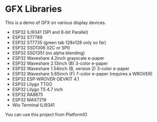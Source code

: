 # GFX Libraries

This is a demo of GFX on various display devices.

- ESP32 ILI9341 (SPI and 8-bit Parallel)
- ESP32 ST7789
- ESP32 ST7735 (green tab 128x128 only so far)
- ESP32 SSD1306 (I2C or SPI)
- ESP32 SSD1351 (no alpha blending)
- ESP32 Waveshare 4.2inch grayscale e-paper
- ESP32 Waveshare 2.13inch (B) 3-color e-paper
- ESP32 Waveshare 1.54inch (B, version 2) 3-color e-paper
- ESP32 Waveshare 5.65inch (F) 7-color e-paper (requires a WROVER)
- ESP32 ESP-WROVER-DEVKIT 4.1
- ESP32 Lilygo TTGO
- ESP32 Lilygo T5 4.7 inch
- ESP32 RA8875
- ESP32 MAX7219
- Wio Terminal ILI9341

You can use this project from PlatformIO
